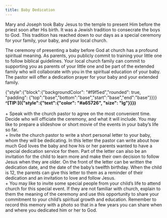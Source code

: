 ```yaml
---
title: Baby Dedication
---
```


Mary and Joseph took Baby Jesus to the temple to present Him before the priest soon after His birth. It was a Jewish tradition to consecrate the boys to God. This tradition has reached down to our days as a special ceremony for your family, your baby, and your local church.

The ceremony of presenting a baby before God at church has a profound spiritual meaning. As parents, you publicly commit to training your little one to follow biblical guidelines. Your local church family can commit to supporting you as parents of your little one and be part of the extended family who will collaborate with you in the spiritual education of your baby. The pastor will offer a dedication prayer for your baby and your extended family.

{"style":{"block":{"backgroundColor": "#f9f5ed","rounded": true, "padding": {"top":"base","bottom":"base","start":"base","end":"base"}}}}
**^[TIP:]({"style":{"text":{"color": "#a65726", "size": "lg"}}})**
\
\
\+ Speak with the church pastor to agree on the most convenient time. Decide who will officiate the ceremony, and what it will include. You may like to prepare a slideshow or short movie of the events in your baby’s life so far.\
\+ Invite the church pastor to write a short personal letter to your baby, whom they will be dedicating. In this letter the pastor can write about how much God loves the baby and how his or her parents wanted to have a special dedication service for them. Part of the letter can also be an invitation for the child to learn more and make their own decision to follow Jesus when they are older. On the front of the letter can be written the dedication date, and the date of the baby’s twelfth birthday. When the child is 12, the parents can give this letter to them as a reminder of their dedication and an invitation to love and follow Jesus.\
\+ You may like to invite some special people from your child’s life to attend church for this special event. If they are not familiar with church, explain to them the meaning of the ceremony and use this opportunity to share your commitment to your child’s spiritual growth and education. Remember to record this memory with a photo so that in a few years you can share when and where you dedicated him or her to God.